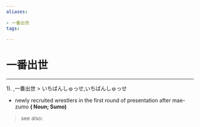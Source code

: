 ```yaml
---
aliases:
    
- 一番出世
tags:
    
---
```


# 一番出世
---
1).
,一番出世 > いちばんしゅっせ,いちばんしゅっせ

- newly recruited wrestlers in the first round of presentation after mae-zumo
**( Noun; Sumo)**
> see also: 
            
